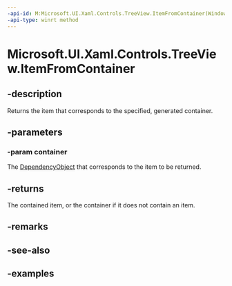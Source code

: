 ```yaml
---
-api-id: M:Microsoft.UI.Xaml.Controls.TreeView.ItemFromContainer(Windows.UI.Xaml.DependencyObject)
-api-type: winrt method
---
```

<!-- Method syntax.
public object TreeView.ItemFromContainer(DependencyObject container)
-->

# Microsoft.UI.Xaml.Controls.TreeView.ItemFromContainer



## -description

Returns the item that corresponds to the specified, generated container.



## -parameters



### -param container

The [DependencyObject](/uwp/api/windows.ui.xaml.dependencyobject) that corresponds to the item to be returned.



## -returns

The contained item, or the container if it does not contain an item.



## -remarks



## -see-also



## -examples




